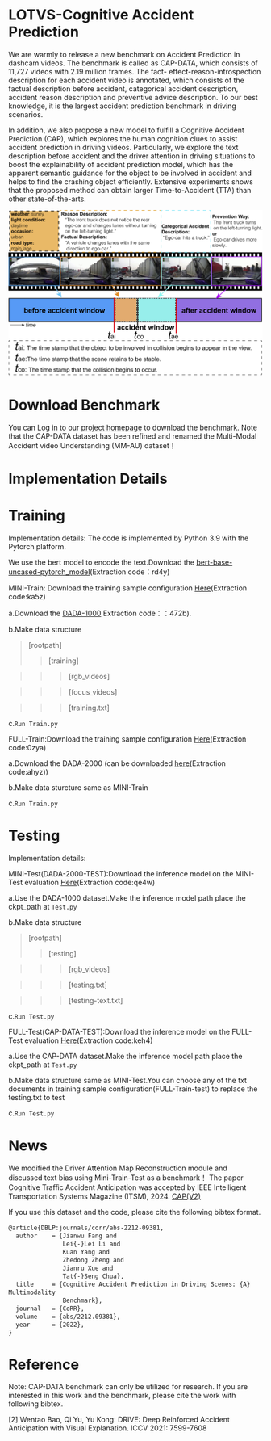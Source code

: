 # LOTVS-Cognitive Accident Prediction
We are warmly to release a new benchmark on Accident Prediction in dashcam videos. The benchmark is called as CAP-DATA, which consists of 11,727 videos with 2.19 million frames. The fact- effect-reason-introspection description for each accident video is annotated, which consists of the factual description before accident, categorical accident description, accident reason description and preventive advice description. To our best knowledge, it is the largest accident prediction benchmark in driving scenarios.

In addition, we also propose a new model to fulfill a Cognitive Accident Prediction (CAP), which explores the human cognition clues to assist accident prediction in driving videos. Particularly, we explore the text description before accident and the driver attention in driving situations to boost the explainability of accident prediction model, which has the apparent semantic guidance for the object to be involved in accident and helps to find the crashing object efficiently. Extensive experiments shows that the proposed method can obtain larger Time-to-Accident (TTA) than other state-of-the-arts.


![image](https://github.com/JWFanggit/LOTVS-CAP/blob/main/CAP-DATA.png)

# Download Benchmark
You can Log in to our [project homepage](www.lotvsmmau.net) to download the benchmark.
Note that the CAP-DATA dataset has been refined and renamed the Multi-Modal Accident video Understanding (MM-AU) dataset！

# Implementation Details
# Training
Implementation details:
The code is implemented by Python 3.9 with the Pytorch platform. 

We use the bert model to encode the text.Download the [bert-base-uncased-pytorch_model](https://pan.baidu.com/s/1vnPIOLn7s_4MZyISjP5a0A)(Extraction code：rd4y)

MINI-Train: Download the training sample configuration [Here](https://pan.baidu.com/s/1SOLOM01OMlZSz5a7s2khHA )(Extraction code:ka5z)
   
a.Download the [DADA-1000](https://pan.baidu.com/s/1bLQb3Lz5atz6sgBz-VWNJQ) Extraction code：：472b).

b.Make data structure
>[rootpath]
>>[training]

>>>[rgb_videos]

>>>[focus_videos]

>>>[training.txt]

c.```Run Train.py```

FULL-Train:Download the training sample configuration [Here](https://pan.baidu.com/s/1Ls_qZZU_IMl6D8Muu7cMVg )(Extraction code:0zya)
                  
a.Download the DADA-2000 (can be downloaded [here](https://pan.baidu.com/s/1oxoQKYIaNCkLCxVCrOwgHw?pwd=ahyz)(Extraction code:ahyz))

b.Make data sturcture same as MINI-Train

c.```Run Train.py```

# Testing
Implementation details:

MINI-Test(DADA-2000-TEST):Download the inference model on the MINI-Test evaluation [Here](https://pan.baidu.com/s/1vcdTEn1g0EdWtastLsU8QA)(Extraction code:qe4w)

a.Use the DADA-1000 dataset.Make the inference model path place the ckpt_path at ```Test.py```

b.Make data structure
>[rootpath]
>>[testing]

>>>[rgb_videos]

>>>[testing.txt]

>>>[testing-text.txt]


c.```Run Test.py```

FULL-Test(CAP-DATA-TEST):Download the inference model on the FULL-Test evaluation [Here](https://pan.baidu.com/s/13iFDdi_aInqQBFOJHOXl8w)(Extraction code:keh4)

a.Use the CAP-DATA dataset.Make the inference model path place the ckpt_path at ```Test.py```

b.Make data structure same as MINI-Test.You can choose any of the txt documents in training sample configuration(FULL-Train-test) to replace the testing.txt to test

c.```Run Test.py```



# News
We modified the Driver Attention Map Reconstruction module and discussed text bias using Mini-Train-Test as a benchmark！ The paper Cognitive Traﬀic Accident Anticipation was accepted by IEEE Intelligent Transportation Systems Magazine (ITSM), 2024.
[CAP(V2)](https://github.com/JWFanggit/LOTVS-CAAD)




If you use this dataset and the code, please cite the following bibtex format.
```
@article{DBLP:journals/corr/abs-2212-09381,
  author    = {Jianwu Fang and
               Lei{-}Lei Li and
               Kuan Yang and
               Zhedong Zheng and
               Jianru Xue and
               Tat{-}Seng Chua},
  title     = {Cognitive Accident Prediction in Driving Scenes: {A} Multimodality
               Benchmark},
  journal   = {CoRR},
  volume    = {abs/2212.09381},
  year      = {2022},
}
```
# Reference

Note: CAP-DATA benchmark can only be utilized for research. If you are interested in this work and the benchmark, please cite the work with following bibtex.

[2] Wentao Bao, Qi Yu, Yu Kong: DRIVE: Deep Reinforced Accident Anticipation with Visual Explanation. ICCV 2021: 7599-7608


